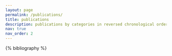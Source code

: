 ```yaml
---
layout: page
permalink: /publications/
title: publications
description: publications by categories in reversed chronological order. generated by jekyll-scholar.
nav: true
nav_order: 2
---
```


<!-- _pages/publications.md -->
<div class="publications">
<!-- https://github.com/inukshuk/jekyll-scholar/tree/main -->
{% bibliography %}

</div>
